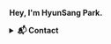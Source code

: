 **Hey, I'm HyunSang Park.**

<details>
	<summary><b>📬 Contact</b></summary>
	<ul>
		<li><b>Email.</b> <a>me@hyunsang.dev</a></li>
		<li><b>Linkdin.</b> <a>@hyunsangpark</a></li>
	</ul>
</details> 
